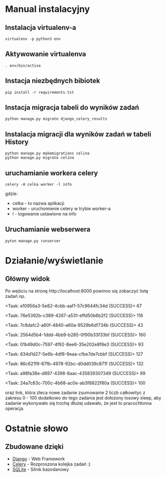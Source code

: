# Manual instalacyjny
## Instalacja virtualenv-a
```
virtualenv -p python3 env
```
## Aktywowanie virtualenva
```
. env/bin/active
```
## Instacja niezbędnych bibiotek
```
pip install -r requirements.txt
```
## Instacja migracja tabeli do wyników zadań
```
python manage.py migrate django_celery_results

```
## Instalacja migracji dla wyników zadań w tabeli History
```
python manage.py makemigrations celina
python manage.py migrate celina
```


## uruchamianie workera celery
```
celery -A celka worker -l info
```
gdzie:

- celka - to nazwa aplikacji
- worker - uruchomienie celery w trybie worker-a
- l - logowanie ustawione na info

## Uruchamianie webserwera
```
pyton manage.py runserver
```

# Działanie/wyświetlanie
## Główny widok

Po wejściu na stronę http://localhost:8000 powinno się zobaczyć listę zadań np.

<Task: e10956a3-5e82-4cbb-aaf1-57c9644fc34d (SUCCESS)> 67

<Task: 76e5392b-c389-4267-a531-effd50b6b2f2 (SUCCESS)> 116

<Task: 7c8dafc2-a60f-4840-a60a-9529b6df734b (SUCCESS)> 43

<Task: 2564d5b4-1ddd-4bb9-b285-0f90b33f33bf (SUCCESS)> 160

<Task: 01b49d0c-7597-4f92-8ee6-35e202e8f8e3 (SUCCESS)> 93

<Task: 634d1d27-5e6b-4df8-9eaa-cfbe7de7cbbf (SUCCESS)> 127

<Task: 86c621f9-87fb-4978-92bc-d0dd039c871f (SUCCESS)> 132

<Task: a98fa38e-d697-4398-8aac-435839307349 (SUCCESS)> 99

<Task: 24a7c83c-700c-4b68-ac0e-ab3f8822f80a (SUCCESS)> 100

oraz link, która zleca nowe zadanie zsumowanie 2 liczb całkowityc z zakresu 0 - 100 dodatkowo do tego zadania jest dołożony losowy sleep, aby zadanie wykonywało się trochę dłużej udawało, że jest to pracochłonna operacja.  

# Ostatnie słowo
## Zbudowane dzięki

* [Django](https://www.djangoproject.com/) - Web Framework
* [Celery](http://www.celeryproject.org/) - Rozproszona kolejka zadań :)
* [SQLite](https://www.sqlite.org/) - Silnik bazodanowy
